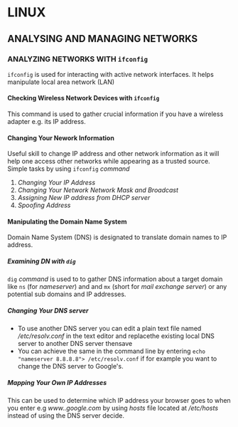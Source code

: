 #        LINUX

##  ANALYSING AND MANAGING NETWORKS

### ANALYZING NETWORKS WITH ``ifconfig``

``ifconfig`` is used for interacting with active network interfaces. It helps manipulate local area network (LAN)

#### Checking Wireless Network Devices with ``ifconfig``
This command is used to gather crucial information if you have a wireless adapter e.g. its IP address.

#### Changing Your Nework Information
Useful skill to change IP address and other network information as it will help one access other networks while appearing as a trusted source. Simple tasks by using ``ifconfig`` *command*
1. *Changing Your IP Address*
2. *Changing Your Network Network Mask and Broadcast*
3. *Assigning New IP address from DHCP server*
4. *Spoofing Address*

#### Manipulating the Domain Name System
Domain Name System (DNS) is designated to translate domain names to IP address.

#####  Examining DN with ``dig``
``dig`` *command* is used to to gather DNS information about a target domain like ``ns`` (for *nameserver*) and and ``mx`` (short for *mail exchange server*) or any potential sub domains and IP addresses.
 
#####  Changing Your DNS server
- To use another DNS server you can edit a plain text file named */etc/resolv.conf* in the text editor and replacethe existing local DNS server to another DNS server thensave
- You can achieve the same in the command line by entering ``echo "nameserver 8.8.8.8"> /etc/resolv.conf`` if for example you want to change the DNS server to Google's.

#####  Mapping Your Own IP Addresses
This can be used to determine which IP address your browser goes to when you enter e.g *www..google.com* by using *hosts* file located at */etc/hosts* instead of using the DNS server decide.
